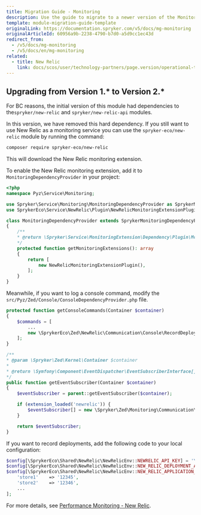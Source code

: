 ```yaml
---
title: Migration Guide - Monitoring
description: Use the guide to migrate to a newer version of the Monitoring module.
template: module-migration-guide-template
originalLink: https://documentation.spryker.com/v5/docs/mg-monitoring
originalArticleId: 60956a9b-2238-4790-b7d0-a5d9cc1ec43d
redirect_from:
  - /v5/docs/mg-monitoring
  - /v5/docs/en/mg-monitoring
related:
  - title: New Relic
    link: docs/scos/user/technology-partners/page.version/operational-tools-monitoring-legal-etc/new-relic.html
---
```


## Upgrading from Version 1.* to Version 2.*
For BC reasons, the initial version of this module had dependencies to the`spryker/new-relic` and `spryker/new-relic-api` modules.

In this version, we have removed this hard dependency. If you still want to use New Relic as a monitoring service you can use the `spryker-eco/new-relic` module by running the command:

```bash
composer require spryker-eco/new-relic
```
This will download the New Relic monitoring extension.

To enable the New Relic monitoring extension, add it to  `MonitoringDependencyProvider` in your project:

```php
<?php
namespace Pyz\Service\Monitoring;

use Spryker\Service\Monitoring\MonitoringDependencyProvider as SprykerMonitoringDependencyProvider;
use SprykerEco\Service\NewRelic\Plugin\NewRelicMonitoringExtensionPlugin;

class MonitoringDependencyProvider extends SprykerMonitoringDependencyProvider
{
	/**
	* @return \Spryker\Service\MonitoringExtension\Dependency\Plugin\MonitoringExtensionPluginInterface[]
	*/
	protected function getMonitoringExtensions(): array
	{
		return [
			new NewRelicMonitoringExtensionPlugin(),
		];
	}
}
```

Meanwhile, if you want to log a console command,  modify the `src/Pyz/Zed/Console/ConsoleDependencyProvider.php` file.

```php
protected function getConsoleCommands(Container $container)
{
	$commands = [
		...
		new \SprykerEco\Zed\NewRelic\Communication\Console\RecordDeploymentConsole(),
	];
}

/**
* @param \Spryker\Zed\Kernel\Container $container
*
* @return \Symfony\Component\EventDispatcher\EventSubscriberInterface[]
*/
public function getEventSubscriber(Container $container)
{
	$eventSubscriber = parent::getEventSubscriber($container);

	if (extension_loaded('newrelic')) {
		$eventSubscriber[] = new \Spryker\Zed\Monitoring\Communication\Plugin\MonitoringConsolePlugin();
	}

	return $eventSubscriber;
}
```

If you want to record deployments, add the following code to your local configuration:

```php
$config[\SprykerEco\Shared\NewRelic\NewRelicEnv::NEWRELIC_API_KEY] = 'YOUR_API_KEY';
$config[\SprykerEco\Shared\NewRelic\NewRelicEnv::NEW_RELIC_DEPLOYMENT_API_URL] = 'https://api.newrelic.com/v2/applications/%s/deployments.json';
$config[\SprykerEco\Shared\NewRelic\NewRelicEnv::NEW_RELIC_APPLICATION_ID_ARRAY] = [
	'store1'    => '12345',
	'store2'    => '12346',
	...
];
```

For more details, see [Performance Monitoring - New Relic](/docs/scos/user/technology-partners/{{page.version}}/operational-tools-monitoring-legal-etc/new-relic.html).

